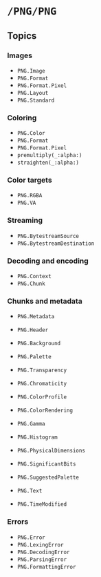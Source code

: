 # ``/PNG/PNG``

## Topics

### Images

-   ``PNG.Image``
-   ``PNG.Format``
-   ``PNG.Format.Pixel``
-   ``PNG.Layout``
-   ``PNG.Standard``

### Coloring

-   ``PNG.Color``
-   ``PNG.Format``
-   ``PNG.Format.Pixel``
-   ``premultiply(_:alpha:)``
-   ``straighten(_:alpha:)``

### Color targets

-   ``PNG.RGBA``
-   ``PNG.VA``

### Streaming

-   ``PNG.BytestreamSource``
-   ``PNG.BytestreamDestination``

### Decoding and encoding

-   ``PNG.Context``
-   ``PNG.Chunk``

### Chunks and metadata

-   ``PNG.Metadata``
-   ``PNG.Header``
-   ``PNG.Background``
-   ``PNG.Palette``
-   ``PNG.Transparency``

-   ``PNG.Chromaticity``
-   ``PNG.ColorProfile``
-   ``PNG.ColorRendering``
-   ``PNG.Gamma``
-   ``PNG.Histogram``
-   ``PNG.PhysicalDimensions``
-   ``PNG.SignificantBits``
-   ``PNG.SuggestedPalette``
-   ``PNG.Text``
-   ``PNG.TimeModified``

### Errors

-   ``PNG.Error``
-   ``PNG.LexingError``
-   ``PNG.DecodingError``
-   ``PNG.ParsingError``
-   ``PNG.FormattingError``
